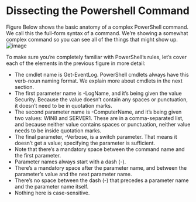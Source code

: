 # Dissecting the Powershell Command 
Figure Below shows the basic anatomy of a complex PowerShell command. We call this the full-form syntax of a command. 
We’re showing a somewhat complex command so you can see all of the things that might show up.
![image](https://user-images.githubusercontent.com/47218880/61657966-e7257700-ac89-11e9-92df-afed7148dc2c.png)

To make sure you’re completely familiar with PowerShell’s rules, 
let’s cover each of the elements in the previous figure in more detail:

- The cmdlet name is Get-EventLog. PowerShell cmdlets always have this verb-noun naming format. We explain more about cmdlets in the next section.
- The first parameter name is -LogName, and it’s being given the value Security. Because the value doesn’t contain any spaces or punctuation, it doesn’t need to be in quotation marks.
- The second parameter name is -ComputerName, and it’s being given two values: WIN8 and SERVER1. These are in a comma-separated list, and because neither value contains spaces or punctuation, neither value needs to be inside quotation marks.
- The final parameter, -Verbose, is a switch parameter. That means it doesn’t get a value; specifying the parameter is sufficient.
- Note that there’s a mandatory space between the command name and the first parameter.
- Parameter names always start with a dash (-).
- There’s a mandatory space after the parameter name, and between the parameter’s value and the next parameter name.
- There’s no space between the dash (-) that precedes a parameter name and the parameter name itself.
- Nothing here is case-sensitive.
